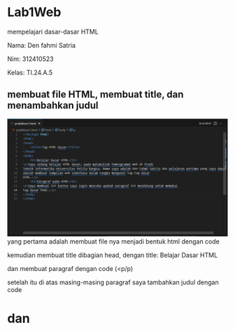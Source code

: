 # Lab1Web
mempelajari dasar-dasar HTML <p>
Nama: Den fahmi Satria <p>
Nim: 312410523 <p>
Kelas: TI.24.A.5 <p>
## membuat file HTML, membuat title, dan menambahkan judul
![gambar1](m1.PNG) 
yang pertama adalah membuat file nya menjadi bentuk html dengan code <!doctype html> <p>
kemudian membuat title dibagian head, dengan title: Belajar Dasar HTML <p>
dan membuat paragraf dengan code (<p/p) <p>
setelah itu di atas masing-masing paragraf saya tambahkan judul dengan code <h1> dan <h2> <p>

